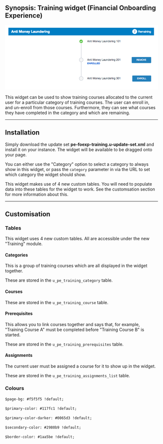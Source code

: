 ## Synopsis: Training widget (Financial Onboarding Experience)

![Training widget](../images/pe-foexp-training.png "Training widget")

This widget can be used to show training courses allocated to the current user for a particular category of training courses. The user can enroll in, and un-enroll from those courses. Furthermore, they can see what courses they have completed in the category and which are remaining.

***

## Installation

Simply download the update set **pe-foexp-training.u-update-set.xml** and install it on your instance. The widget will be available to be dragged onto your page.

You can either use the "Category" option to select a category to always show in this widget, or pass the `category` parameter in via the URL to set which category the widget should show.

This widget makes use of 4 new custom tables. You will need to populate data into these tables for the widget to work. See the customsation section for more information about this.

***

## Customisation

### Tables

This widget uses 4 new custom tables. All are accessible under the new "Training" module.

#### Categories
This is a group of training courses which are all displayed in the widget together.

These are stored in the `u_pe_training_category` table. 

#### Courses
These are stored in the `u_pe_training_course` table.

#### Prerequisites
This allows you to link courses together and says that, for example, "Training Course A" must be completed before "Training Course B" is started.

These are stored in the `u_pe_training_prerequisites` table. 

#### Assignments
The current user must be assigned a course for it to show up in the widget.

These are stored in the `u_pe_training_assignments_list` table.

### Colours

`$page-bg: #f5f5f5 !default;`

`$primary-color: #117fc1 !default;`

`$primary-color-darker: #0065d3 !default;`

`$secondary-color: #2980b9 !default;`

`$border-color: #1aa5be !default;`